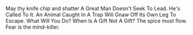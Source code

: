 May thy knife chip and shatter
A Great Man Doesn't Seek To Lead. He's Called To It.
An Animal Caught In A Trap Will Gnaw Off Its Own Leg To Escape. What Will You Do?
When Is A Gift Not A Gift?
The spice must flow.
Fear is the mind-killer.
